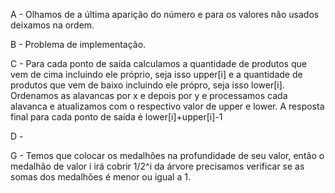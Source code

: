 A - Olhamos de a última aparição do número e para os valores não usados deixamos na ordem.

B - Problema de implementação.

C - Para cada ponto de saída calculamos a quantidade de produtos que vem de cima incluindo ele próprio, seja isso upper[i] e a quantidade de produtos que vem de baixo incluindo ele própro, seja isso lower[i]. Ordenamos as alavancas por x e depois por y e processamos cada alavanca e atualizamos com o respectivo valor de upper e lower. A resposta final para cada ponto de saída é lower[i]+upper[i]-1

D -

G - Temos que colocar os medalhões na profundidade de seu valor, então o medalhão de valor i irá cobrir 1/2^i da árvore precisamos verificar se as somas dos medalhões é menor ou igual a 1.
